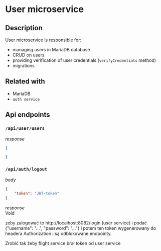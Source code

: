 # User microservice

## Description
User microservice is responsible for:
- managing users in MariaDB database
- CRUD on users
- providing verification of user credentials (`verifyCredentials` method)
- migrations

## Related with
- MariaDB
- `auth service`
 
## Api endpoints
### `/api/user/users`
*response*
```json
{

}
```

### `/api/auth/logout`
*body*
```json
{
    "token": "JWT-token"    
}
```
*response* \
Void

zeby zalogować to http://localhost:8082/login (user service) i podać {"username": "...", "password": "..."}
i potem ten token wygenerowany do headera Authorization i są odblokowane endpointy.

Zrobić tak żeby flight service brał token od user service